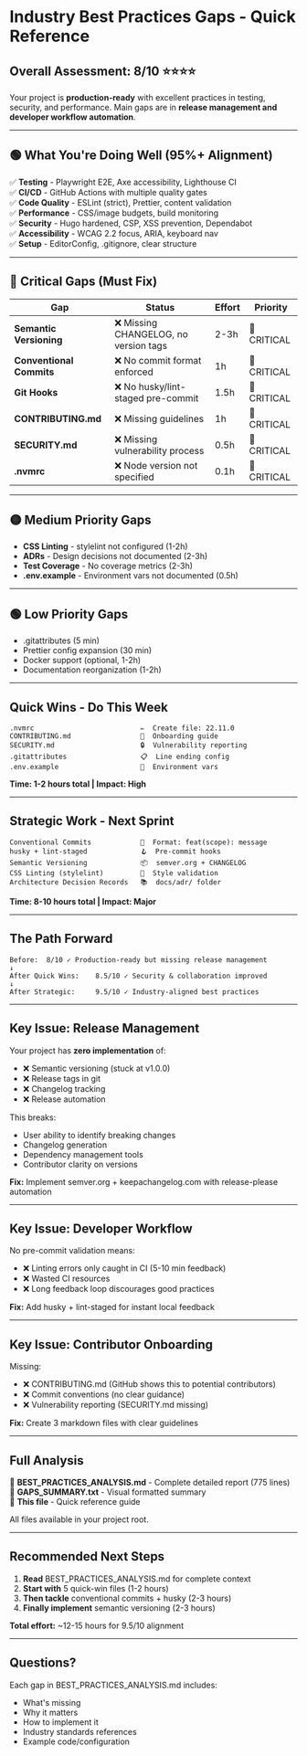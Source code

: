 # Industry Best Practices Gaps - Quick Reference

## Overall Assessment: 8/10 ⭐⭐⭐⭐

Your project is **production-ready** with excellent practices in testing, security, and performance. Main gaps are in **release management and developer workflow automation**.

---

## 🟢 What You're Doing Well (95%+ Alignment)

✅ **Testing** - Playwright E2E, Axe accessibility, Lighthouse CI  
✅ **CI/CD** - GitHub Actions with multiple quality gates  
✅ **Code Quality** - ESLint (strict), Prettier, content validation  
✅ **Performance** - CSS/image budgets, build monitoring  
✅ **Security** - Hugo hardened, CSP, XSS prevention, Dependabot  
✅ **Accessibility** - WCAG 2.2 focus, ARIA, keyboard nav  
✅ **Setup** - EditorConfig, .gitignore, clear structure  

---

## 🔴 Critical Gaps (Must Fix)

| Gap | Status | Effort | Priority |
|-----|--------|--------|----------|
| **Semantic Versioning** | ❌ Missing CHANGELOG, no version tags | 2-3h | 🔴 CRITICAL |
| **Conventional Commits** | ❌ No commit format enforced | 1h | 🔴 CRITICAL |
| **Git Hooks** | ❌ No husky/lint-staged pre-commit | 1.5h | 🔴 CRITICAL |
| **CONTRIBUTING.md** | ❌ Missing guidelines | 1h | 🔴 CRITICAL |
| **SECURITY.md** | ❌ Missing vulnerability process | 0.5h | 🔴 CRITICAL |
| **.nvmrc** | ❌ Node version not specified | 0.1h | 🔴 CRITICAL |

---

## 🟡 Medium Priority Gaps

- **CSS Linting** - stylelint not configured (1-2h)
- **ADRs** - Design decisions not documented (2-3h)
- **Test Coverage** - No coverage metrics (2-3h)
- **.env.example** - Environment vars not documented (0.5h)

---

## 🟢 Low Priority Gaps

- .gitattributes (5 min)
- Prettier config expansion (30 min)
- Docker support (optional, 1-2h)
- Documentation reorganization (1-2h)

---

## Quick Wins - Do This Week

```
.nvmrc                          ✏️  Create file: 22.11.0
CONTRIBUTING.md                 📝  Onboarding guide  
SECURITY.md                     🔒  Vulnerability reporting
.gitattributes                  📋  Line ending config
.env.example                    🔧  Environment vars
```

**Time: 1-2 hours total | Impact: High**

---

## Strategic Work - Next Sprint

```
Conventional Commits            💬  Format: feat(scope): message
husky + lint-staged             🪝  Pre-commit hooks
Semantic Versioning             📦  semver.org + CHANGELOG
CSS Linting (stylelint)         🎨  Style validation
Architecture Decision Records   📚  docs/adr/ folder
```

**Time: 8-10 hours total | Impact: Major**

---

## The Path Forward

```
Before:  8/10 ✓ Production-ready but missing release management
↓
After Quick Wins:    8.5/10 ✓ Security & collaboration improved
↓
After Strategic:     9.5/10 ✓ Industry-aligned best practices
```

---

## Key Issue: Release Management

Your project has **zero implementation** of:
- ❌ Semantic versioning (stuck at v1.0.0)
- ❌ Release tags in git
- ❌ Changelog tracking
- ❌ Release automation

This breaks:
- User ability to identify breaking changes
- Changelog generation
- Dependency management tools
- Contributor clarity on versions

**Fix:** Implement semver.org + keepachangelog.com with release-please automation

---

## Key Issue: Developer Workflow

No pre-commit validation means:
- ❌ Linting errors only caught in CI (5-10 min feedback)
- ❌ Wasted CI resources
- ❌ Long feedback loop discourages good practices

**Fix:** Add husky + lint-staged for instant local feedback

---

## Key Issue: Contributor Onboarding

Missing:
- ❌ CONTRIBUTING.md (GitHub shows this to potential contributors)
- ❌ Commit conventions (no clear guidance)
- ❌ Vulnerability reporting (SECURITY.md missing)

**Fix:** Create 3 markdown files with clear guidelines

---

## Full Analysis

📄 **BEST_PRACTICES_ANALYSIS.md** - Complete detailed report (775 lines)  
📄 **GAPS_SUMMARY.txt** - Visual formatted summary  
📄 **This file** - Quick reference guide  

All files available in your project root.

---

## Recommended Next Steps

1. **Read** BEST_PRACTICES_ANALYSIS.md for complete context
2. **Start with** 5 quick-win files (1-2 hours)
3. **Then tackle** conventional commits + husky (2-3 hours)
4. **Finally implement** semantic versioning (2-3 hours)

**Total effort:** ~12-15 hours for 9.5/10 alignment

---

## Questions?

Each gap in BEST_PRACTICES_ANALYSIS.md includes:
- What's missing
- Why it matters
- How to implement it
- Industry standards references
- Example code/configuration

